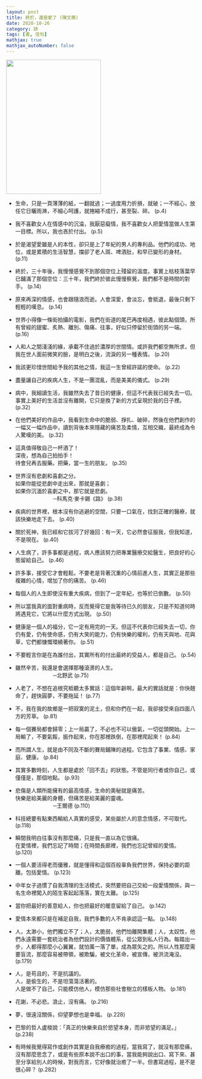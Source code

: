 ```yaml
---
layout: post
title: 終於，還是愛了 (陳文茜)
date: 2020-10-26
category: 訣
tags: [書, 佳句]
mathjax: true
mathjax_autoNumber: false
---
```


<img src="https://doltegg.github.io/book/images/finallove.jpg" style="width:250px; height:354px;">

- 生命，只是一頁薄薄的紙，一翻就過；一過度用力折損，就破；一不經心，放任它日曬雨淋，不細心呵護，就捲縮不成行，甚至裂、碎。 (p.4)

- 我不喜歡女人在情感中的沉淪，我厭惡癡情，我不喜歡女人把愛情當做人生第一目標。所以，我也吝於付出。 (p.5)

- 於是渴望愛雖是人的本性，卻只是上了年紀的男人的專利品。他們的成功、地位，或是累積的生活智慧，擋卻了老人斑、啤酒肚，和早已變形的身材。 (p.11)

- 終於，三十年後，我慢慢感覺不到那個空位上殘留的溫度。事實上枯枝落葉早已鋪滿了那個空位：三十年，我們終於彼此慢慢察覺，我們都不是時間的對手。 (p.14)

- 原來再深的情感，也會跟隨浪而逝。人會深愛，會淡忘，會抵退，最後只剩下輕輕的嘆息。 (p.14)

- 世界小得像一條街拍攝的電影，我們在街道的尾巴再度相遇，彼此點個頭，所有曾經的甜蜜、炙熱、離別、傷痛、往事，好似只停留於街頭的另一端。 (p.16)

- 人和人之間淺淺的緣，承載不住過於濃厚的世間情。或許我們都空無所求，但我在世人面前微笑的臉，是明白之後，流淚的另一種表情。 (p.20)

- 我該更珍惜世間給予我的其他之情，我這一生曾經許諾的使命。 (p.22)

- 盡量讓自己的疾病人生，不是一團混亂，而是美美的儀式。 (p.29)

- 病中，我細讀生活，我雖然失去了昔日的健康，但這不代表我已經失去一切。事實上美好的生活並沒有離開，它只是換了新的方式呈現於我的日子裡。 (p.32)

- 在他們美好的作品中，我看到生命中的脆弱、掙扎、破碎，然後在他們創作的一幅又一幅作品中，讀到背後本來隱藏的痛苦及柔情，互相交織，最終成為令人驚嘆的美。 (p.32)

- 這真值得敬自己一杯酒了！<br>
  深夜，想為自己拍拍手！<br>
  待會兒再去服藥。把藥，當一生的朋友。 (p.35)

- 世界沒有悲劇和喜劇之分。<br>
  如果你能從悲劇中走出來，那就是喜劇；<br>
  如果你沉湎於喜劇之中，那它就是悲劇。<br>
   &emsp;&emsp; &emsp; &emsp; &emsp; &emsp;─科馬克‧麥卡錫《路》 (p.38)

- 疾病的世界裡，根本沒有你逃避的空間，只要一口氣在，找到正確的醫療，就該快樂地走下去。 (p.40)

- 關於死神，我已經和它拔河了好幾回：有一天，它必然會征服我，但我知道，不是現在。 (p.40)

- 人生病了，許多事都是過程，病人應該努力把專業醫療交給醫生，把良好的心態留給自己。 (p.46)

- 許多事，接受它才會輕鬆。不要老是背著沉重的心情前進人生，其實正是那些複雜的心情，增加了你的痛苦。 (p.46)

- 每個人的人生即使沒有重大疾病，但到了一定年紀，也等於已倒數。 (p.50)

- 所以當我真的面對重病時，反而覺得它是我等待已久的朋友，只是不知道何時將遇見它，它將以什麼方式出現。 (p.50)


- 健康是一個人的福分，它一定有用完的一天。但這不代表你已經失去一切，你仍有愛，仍有使命感，仍有大笑的能力，仍有快樂的權利，仍有天與地、花與草，它們都慷慨環繞著你。 (p.51)

- 不要輕言你是在為誰付出，其實所有的付出最終的受益人，都是自己。 (p.54)

- 雖然辛苦，我還是會選擇那種滾燙的人生。<br>
      &emsp;&emsp; &emsp; &emsp; &emsp; &emsp;─北野武 (p.75)

- 人老了，不想在追根究柢聽太多實話：這個年齡啊，最大的實話就是：你快翹命了，趕快圓夢，不要拖延！ (p.77)

- 不，我在我的故鄉是一把寂寞的泥土，但和你們在一起，我卻接受來自四面八方的芳草。 (p.81)

- 每一個賽局都會歸零；上一局贏了，不必也不可以傲氣，一切從頭開始。上一局輸了，不要氣餒，振作起來，你在那裡跌倒，在那裡爬起來！ (p.84)

- 而所謂人生，就是由不同及不斷的賽局鋪陳的過程。它包含了事業、情感、家庭、健康。 (p.84)

- 其實多數時刻，人生都是處於「回不去」的狀態。不管是同行者或你自己，或僅僅是，那個地點。 (p.93)

- 悲傷是人類所能擁有的最高情感，生命的奧秘就是痛苦。<br>
  快樂是給美麗的身體，但痛苦是給美麗的靈魂。<br>
        &emsp;&emsp; &emsp; &emsp; &emsp; &emsp;─王爾德 (p.110)

- 科技總要有點東西輸給人真實的感受，某些屬於人的意念情感，不可取代。 (p.118)

- 瞬間我明白往事沒有那麼痛，只是我一直以為它很痛。<br>
  在愛情裡，我們忘記了時間；在時間長廊裡，我們也忘記曾經的愛情。 (p.120)

- 一個人要活得老而優雅，就是懂得和這個百般辜負我們世界，保持必要的距離。包括愛情。 (p.123)

- 中年女子過慣了自我清理的生活模式，突然要把自己交給一段愛情關係，與一名生命裡闖入的陌生客起起落落，實在太難。 (p.125)

- 當你把最好的善意給人，你也把最好的暖意留給了自己。 (p.142)

- 愛情本來都只是在補足自我，我們多數的人不肯承認這一點。 (p.148)

- 人，太渺小，他們獨立不了；人，太脆弱，他們怕離開集體；人，太奴性，他們永遠需要一套統治者為他們設計的價值體系，從公眾到私人行為。每踏出一步，人都得那麼小心翼翼，就怕萬一落了單，成為眾矢之的。所以人性那麼需要盲流，那麼容易被帶領，被欺騙，被文化革命，被宣傳，被洪流淹沒。 (p.179)

- 人，是苟且的，不是抗議的。<br>
  人，是偷生的，不是坦蕩蕩活著的。<br>
  人是做不了自己，只能模仿他人，模仿那些社會樹立的樣板人物。 (p.181)

- 花謝，不必悲。浪止，沒有痛。 (p.216)

- 夢，很遠沒關係，仰望夢想也是幸福。 (p.228)

- 巴黎的哲人盧梭說：「真正的快樂來自於慾望本身，而非慾望的滿足。」 (p.238)

- 有時候我覺得寫作或創作其實是自我療癒的過程，當我寫了，就沒有那麼痛，沒有那麼思念了，或是有些原本說不出口的事，當我能夠說出口、寫下來、甚至分享給別人的時候，對我而言，它好像就治癒了一半。但書寫過程，是不是很心碎？ (p.282)



